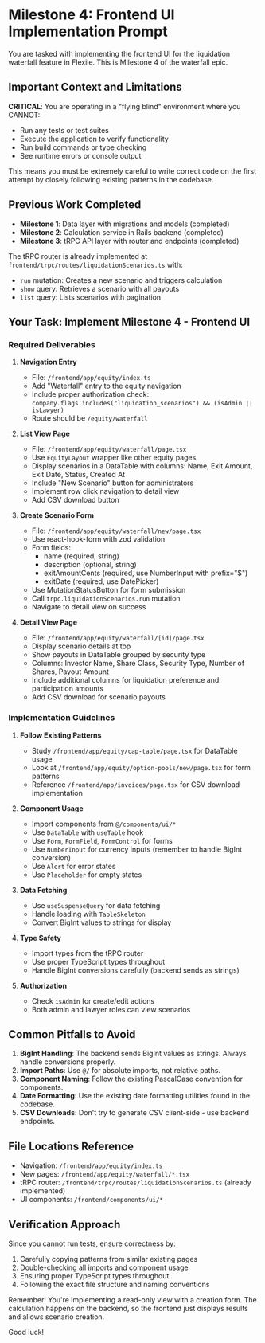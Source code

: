 # Milestone 4: Frontend UI Implementation Prompt

You are tasked with implementing the frontend UI for the liquidation waterfall feature in Flexile. This is Milestone 4 of the waterfall epic.

## Important Context and Limitations

**CRITICAL**: You are operating in a "flying blind" environment where you CANNOT:
- Run any tests or test suites
- Execute the application to verify functionality
- Run build commands or type checking
- See runtime errors or console output

This means you must be extremely careful to write correct code on the first attempt by closely following existing patterns in the codebase.

## Previous Work Completed

- **Milestone 1**: Data layer with migrations and models (completed)
- **Milestone 2**: Calculation service in Rails backend (completed)
- **Milestone 3**: tRPC API layer with router and endpoints (completed)

The tRPC router is already implemented at `frontend/trpc/routes/liquidationScenarios.ts` with:
- `run` mutation: Creates a new scenario and triggers calculation
- `show` query: Retrieves a scenario with all payouts
- `list` query: Lists scenarios with pagination

## Your Task: Implement Milestone 4 - Frontend UI

### Required Deliverables

1. **Navigation Entry**
   - File: `/frontend/app/equity/index.ts`
   - Add "Waterfall" entry to the equity navigation
   - Include proper authorization check: `company.flags.includes("liquidation_scenarios") && (isAdmin || isLawyer)`
   - Route should be `/equity/waterfall`

2. **List View Page**
   - File: `/frontend/app/equity/waterfall/page.tsx`
   - Use `EquityLayout` wrapper like other equity pages
   - Display scenarios in a DataTable with columns: Name, Exit Amount, Exit Date, Status, Created At
   - Include "New Scenario" button for administrators
   - Implement row click navigation to detail view
   - Add CSV download button

3. **Create Scenario Form**
   - File: `/frontend/app/equity/waterfall/new/page.tsx`
   - Use react-hook-form with zod validation
   - Form fields:
     - name (required, string)
     - description (optional, string)
     - exitAmountCents (required, use NumberInput with prefix="$")
     - exitDate (required, use DatePicker)
   - Use MutationStatusButton for form submission
   - Call `trpc.liquidationScenarios.run` mutation
   - Navigate to detail view on success

4. **Detail View Page**
   - File: `/frontend/app/equity/waterfall/[id]/page.tsx`
   - Display scenario details at top
   - Show payouts in DataTable grouped by security type
   - Columns: Investor Name, Share Class, Security Type, Number of Shares, Payout Amount
   - Include additional columns for liquidation preference and participation amounts
   - Add CSV download for scenario payouts

### Implementation Guidelines

1. **Follow Existing Patterns**
   - Study `/frontend/app/equity/cap-table/page.tsx` for DataTable usage
   - Look at `/frontend/app/equity/option-pools/new/page.tsx` for form patterns
   - Reference `/frontend/app/invoices/page.tsx` for CSV download implementation

2. **Component Usage**
   - Import components from `@/components/ui/*`
   - Use `DataTable` with `useTable` hook
   - Use `Form`, `FormField`, `FormControl` for forms
   - Use `NumberInput` for currency inputs (remember to handle BigInt conversion)
   - Use `Alert` for error states
   - Use `Placeholder` for empty states

3. **Data Fetching**
   - Use `useSuspenseQuery` for data fetching
   - Handle loading with `TableSkeleton`
   - Convert BigInt values to strings for display

4. **Type Safety**
   - Import types from the tRPC router
   - Use proper TypeScript types throughout
   - Handle BigInt conversions carefully (backend sends as strings)

5. **Authorization**
   - Check `isAdmin` for create/edit actions
   - Both admin and lawyer roles can view scenarios

## Common Pitfalls to Avoid

1. **BigInt Handling**: The backend sends BigInt values as strings. Always handle conversions properly.
2. **Import Paths**: Use `@/` for absolute imports, not relative paths.
3. **Component Naming**: Follow the existing PascalCase convention for components.
4. **Date Formatting**: Use the existing date formatting utilities found in the codebase.
5. **CSV Downloads**: Don't try to generate CSV client-side - use backend endpoints.

## File Locations Reference

- Navigation: `/frontend/app/equity/index.ts`
- New pages: `/frontend/app/equity/waterfall/*.tsx`
- tRPC router: `/frontend/trpc/routes/liquidationScenarios.ts` (already implemented)
- UI components: `/frontend/components/ui/*`

## Verification Approach

Since you cannot run tests, ensure correctness by:
1. Carefully copying patterns from similar existing pages
2. Double-checking all imports and component usage
3. Ensuring proper TypeScript types throughout
4. Following the exact file structure and naming conventions

Remember: You're implementing a read-only view with a creation form. The calculation happens on the backend, so the frontend just displays results and allows scenario creation.

Good luck!